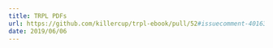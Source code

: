 ```yaml
---
title: TRPL PDFs
url: https://github.com/killercup/trpl-ebook/pull/52#issuecomment-401637639
date: 2019/06/06
---
```

